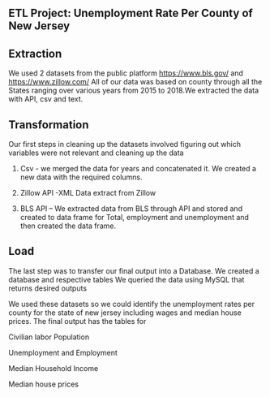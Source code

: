 ## ETL Project: Unemployment Rate Per County of New Jersey


## Extraction
We used 2 datasets from the public platform 
https://www.bls.gov/ and https://www.zillow.com/
All of our data was based on county through all the States ranging over various years from 2015 to 2018.We extracted the data with API, csv and text.


## Transformation
Our first steps in cleaning up the datasets involved figuring out which variables were not relevant and cleaning up the data 
1. Csv - we merged the data for years and concatenated it.
        We created a new data with the required columns.
2. Zillow API -XML Data extract from Zillow 

3. BLS API – We extracted data from BLS through API and stored and created to data frame for Total, employment and unemployment and then created the data frame. 



## Load
The last step was to transfer our final output into a Database. We created a database and respective tables 
We queried the data using MySQL that returns desired outputs 



We used these datasets so we could identify the unemployment rates per county for the state of new jersey including wages and median house prices. The final output has the tables for 

   Civilian labor Population

   Unemployment and Employment

   Median Household Income

   Median house prices

